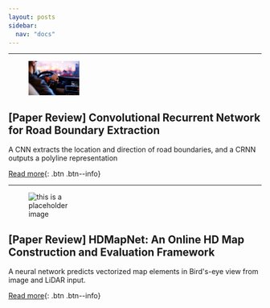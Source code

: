 ```yaml
---
layout: posts
sidebar:
  nav: "docs"
---
```


---

<figure style="width: 20%" class="align-left">
  <img src="/assets/images/2021-09-28-Convolutional_Recurrent_Network_for_Road_Boundary_Extraction/header.PNG" alt="this is a placeholder image">
</figure>

## [Paper Review] Convolutional Recurrent Network for Road Boundary Extraction

A CNN extracts the location and direction of road boundaries, and a CRNN outputs a polyline representation

[Read more](https://youngwoong-cho.github.io/Convolutional_Recurrent_Network_for_Road_Boundary_Extraction){: .btn .btn--info}

---

<figure style="width: 20%" class="align-left">
  <img src="/assets/images/2021-10-05-HDMapNet/header.jpg" alt="this is a placeholder image">
</figure>

## [Paper Review] HDMapNet: An Online HD Map Construction and Evaluation Framework

A neural network predicts vectorized map elements in Bird's-eye view from image and LiDAR input.

[Read more](https://youngwoong-cho.github.io/HDMapNet){: .btn .btn--info}